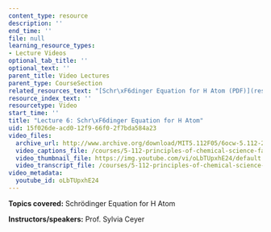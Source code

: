 ```yaml
---
content_type: resource
description: ''
end_time: ''
file: null
learning_resource_types:
- Lecture Videos
optional_tab_title: ''
optional_text: ''
parent_title: Video Lectures
parent_type: CourseSection
related_resources_text: "[Schr\xF6dinger Equation for H Atom (PDF)](resources/lecture6)"
resource_index_text: ''
resourcetype: Video
start_time: ''
title: "Lecture 6: Schr\xF6dinger Equation for H Atom"
uid: 15f026de-acd0-12f9-66f0-2f7bda584a23
video_files:
  archive_url: http://www.archive.org/download/MIT5.112F05/6ocw-5.112-21sep2005-220k.mp4
  video_captions_file: /courses/5-112-principles-of-chemical-science-fall-2005/eb7b6a40972d59b7bf8a1fb61128ffb3_oLbTUpxhE24.vtt
  video_thumbnail_file: https://img.youtube.com/vi/oLbTUpxhE24/default.jpg
  video_transcript_file: /courses/5-112-principles-of-chemical-science-fall-2005/b08d28a74c38e96ec69d51d63fefea0c_oLbTUpxhE24.pdf
video_metadata:
  youtube_id: oLbTUpxhE24
---
```


**Topics covered:** Schrödinger Equation for H Atom

**Instructors/speakers:** Prof. Sylvia Ceyer